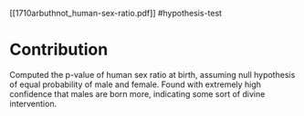 [[1710arbuthnot_human-sex-ratio.pdf]]
#hypothesis-test

# Contribution 

   Computed the p-value of human sex ratio at birth, assuming null hypothesis of equal probability of male and female. Found with extremely high confidence that males are born more, indicating some sort of divine intervention. 
